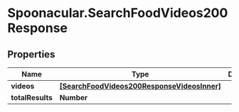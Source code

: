 # Spoonacular.SearchFoodVideos200Response

## Properties

Name | Type | Description | Notes
------------ | ------------- | ------------- | -------------
**videos** | [**[SearchFoodVideos200ResponseVideosInner]**](SearchFoodVideos200ResponseVideosInner.md) |  | 
**totalResults** | **Number** |  | 


